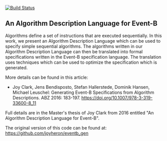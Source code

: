 [![Build Status](https://gitlab.cs.uni-duesseldorf.de/stups/prob/prob2_eventb_algorithm_dsl/badges/master/pipeline.svg)](https://gitlab.cs.uni-duesseldorf.de/stups/prob/prob2_eventb_algorithm_dsl/pipelines)

## An Algorithm Description Language for Event-B ##

Algorithms define a set of instructions that are executed sequentially.
In this work, we present an Algorithm Description Language which can be used to specify simple sequential
algorithms.
The algorithms written in our Algorithm Description Language can then
be translated into formal specifications written in the Event-B specification language.
The translation uses techniques which can be used to optimize the specification which is
generated.

More details can be found in this article:

* Joy Clark, Jens Bendisposto, Stefan Hallerstede, Dominik Hansen, Michael Leuschel: Generating Event-B Specifications from Algorithm Descriptions. ABZ 2016: 183-197. https://doi.org/10.1007/978-3-319-33600-8_11

Full details are in the Master's thesis of Joy Clark from 2016 entitled "An Algorithm Description Language
for Event-B".

The original version of this code can be found at: https://github.com/joyheron/eventb_gen